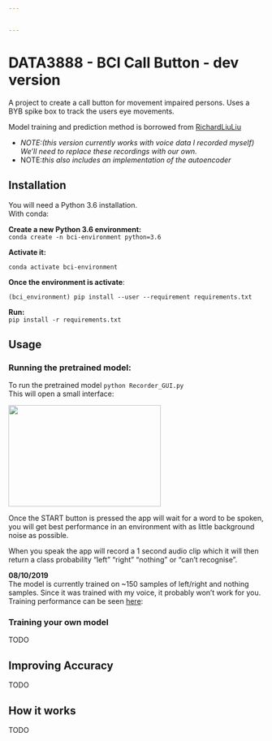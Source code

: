 ```yaml
---


---
```


<h1 id="data3888---bci-call-button---dev-version">DATA3888 - BCI Call Button - dev version</h1>
<p>A project to create a call button for movement impaired persons. Uses a BYB spike box to track the users eye movements.</p>
<p>Model training and prediction method is borrowed from <a href="https://github.com/RichardLiuLiu/Spoken_Number_Recognition">RichardLiuLiu</a></p>
<ul>
<li><em>NOTE:(this version currently works with voice data I recorded myself) We’ll need to replace these recordings with our own.</em></li>
<li>NOTE:<em>this also includes an implementation of the autoencoder</em></li>
</ul>
<h2 id="installation">Installation</h2>
<p>You will need a Python 3.6 installation.<br>
With conda:</p>
<p><strong>Create a new Python 3.6 environment:</strong><br>
<code>conda create -n bci-environment python=3.6</code></p>
<p><strong>Activate it:</strong></p>
<pre><code>conda activate bci-environment
</code></pre>
<p><strong>Once the environment is activate</strong>:</p>
<pre><code>(bci_environment) pip install --user --requirement requirements.txt
</code></pre>
<p><strong>Run:</strong><br>
<code>pip install -r requirements.txt</code></p>
<h2 id="usage">Usage</h2>
<h3 id="running-the-pretrained-model">Running the pretrained model:</h3>
<p>To run the pretrained model <code>python Recorder_GUI.py</code><br>
This will open a small interface:</p>
<img src="https://i.imgur.com/MgCKC49.gif" width="300" height="200">
<p>Once the START button is pressed the app will wait for a word to be spoken, you will get best performance in an environment with as little background noise as possible.</p>
<p>When you speak the app will record a 1 second audio clip which it will then return a class probability “left” “right” “nothing” or “can’t recognise”.</p>
<p><strong>08/10/2019</strong><br>
The model is currently trained on ~150 samples of left/right and nothing samples.  Since it was trained with my voice, it probably won’t work for you.<br>
Training performance can be seen <a href="https://app.wandb.ai/z3467842/uncategorized?workspace=user-z3467842">here</a>:</p>
<h3 id="training-your-own-model">Training your own model</h3>
<p>TODO</p>
<h2 id="improving-accuracy">Improving Accuracy</h2>
<p>TODO</p>
<h2 id="how-it-works">How it works</h2>
<p>TODO</p>

